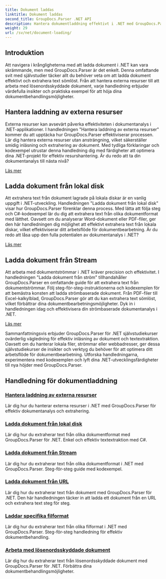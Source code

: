```yaml
---
title: Dokument laddas
linktitle: Dokument laddas
second_title: GroupDocs.Parser .NET API
description: Hantera dokumentladdning effektivt i .NET med GroupDocs.Parser. Lär dig att extrahera text från lokala diskar, strömmar, webbadresser och mer.
weight: 29
url: /sv/net/document-loading/
---
```

## Introduktion

Att navigera i krångligheterna med att ladda dokument i .NET kan vara skrämmande, men med GroupDocs.Parser är det enkelt. Denna omfattande svit med självstudier täcker allt du behöver veta om att ladda dokument effektivt och extrahera text sömlöst. Från att hantera externa resurser till att arbeta med lösenordsskyddade dokument, varje handledning erbjuder värdefulla insikter och praktiska exempel för att höja dina dokumentbehandlingsmöjligheter.

## Hantera laddning av externa resurser

Externa resurser kan avsevärt påverka effektiviteten i dokumentanalys i .NET-applikationer. I handledningen "Hantera laddning av externa resurser" kommer du att upptäcka hur GroupDocs.Parser effektiviserar processen. Lär dig hantera externa resurser utan ansträngning, vilket säkerställer smidig inläsning och extrahering av dokument. Med tydliga förklaringar och kodexempel utrustar denna handledning dig med färdigheter att optimera dina .NET-projekt för effektiv resurshantering. Är du redo att ta din dokumentanalys till nästa nivå?

[Läs mer](./handling-loading-of-external-resources/)

## Ladda dokument från lokal disk

Att extrahera text från dokument lagrade på lokala diskar är en vanlig uppgift i .NET-utveckling. Handledningen "Ladda dokument från lokal disk" visar hur GroupDocs.Parser förenklar denna process. Med lätta att följa steg och C#-kodexempel lär du dig att extrahera text från olika dokumentformat med lätthet. Oavsett om du analyserar Word-dokument eller PDF-filer, ger den här handledningen dig möjlighet att effektivt extrahera text från lokala diskar, vilket effektiviserar ditt arbetsflöde för dokumentbearbetning. Är du redo att låsa upp den fulla potentialen av dokumentanalys i .NET?

[Läs mer](./load-document-from-local-disk/)

## Ladda dokument från Stream

Att arbeta med dokumentströmmar i .NET kräver precision och effektivitet. I handledningen "Ladda dokument från ström" tillhandahåller GroupDocs.Parser en omfattande guide för att extrahera text från dokumentströmmar. Följ steg-för-steg-instruktionerna och kodexemplen för att bemästra konsten att ladda strömbaserade dokument. Från PDF-filer till Excel-kalkylblad, GroupDocs.Parser gör att du kan extrahera text sömlöst, vilket förbättrar dina dokumentbearbetningsmöjligheter. Dyk in i handledningen idag och effektivisera din strömbaserade dokumentanalys i .NET.

[Läs mer](./load-document-from-stream/)

Sammanfattningsvis erbjuder GroupDocs.Parser för .NET självstudiekurser ovärderlig vägledning för effektiv inläsning av dokument och textextraktion. Oavsett om du hanterar lokala filer, strömmar eller webbadresser, ger dessa självstudiekurser de insikter och verktyg du behöver för att optimera ditt arbetsflöde för dokumentbearbetning. Utforska handledningarna, experimentera med kodexemplen och lyft dina .NET-utvecklingsfärdigheter till nya höjder med GroupDocs.Parser.

## Handledning för dokumentladdning
### [Hantera laddning av externa resurser](./handling-loading-of-external-resources/)
Lär dig hur du hanterar externa resurser i .NET med GroupDocs.Parser för effektiv dokumentanalys och extrahering.
### [Ladda dokument från lokal disk](./load-document-from-local-disk/)
Lär dig hur du extraherar text från olika dokumentformat med GroupDocs.Parser för .NET. Enkel och effektiv textextraktion med C#.
### [Ladda dokument från Stream](./load-document-from-stream/)
Lär dig hur du extraherar text från olika dokumentformat i .NET med GroupDocs.Parser. Steg-för-steg guide med kodexempel.
### [Ladda dokument från URL](./load-document-from-url/)
Lär dig hur du extraherar text från dokument med GroupDocs.Parser för .NET. Den här handledningen täcker in att ladda ett dokument från en URL och extrahera text steg för steg.
### [Laddar specifika filformat](./loading-specific-file-formats/)
Lär dig hur du extraherar text från olika filformat i .NET med GroupDocs.Parser. Steg-för-steg handledning för effektiv dokumentbehandling.
### [Arbeta med lösenordsskyddade dokument](./working-with-password-protected-documents/)
Lär dig hur du extraherar text från lösenordsskyddade dokument med GroupDocs.Parser för .NET. Förbättra dina dokumentbehandlingsmöjligheter.